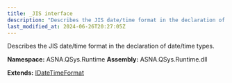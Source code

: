```yaml
---
title: _JIS interface
description: "Describes the JIS date/time format in the declaration of date/time types. "
last_modified_at: 2024-06-26T20:27:05Z
---
```


Describes the JIS date/time format in the declaration of date/time types.

**Namespace:** ASNA.QSys.Runtime
**Assembly:** ASNA.QSys.Runtime.dll

**Extends:** [IDateTimeFormat](/reference/runtime/qsys-runtime/i-date-time-format.html)
<br>
<br>
